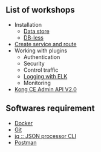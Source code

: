## List of workshops

- Installation
  * [Data store](https://github.com/up1/course-imc-devops-5-days/blob/main/api-gateway-with-kong/workshop/01-install.md)
  * [DB-less](https://github.com/up1/course-imc-devops-5-days/blob/main/api-gateway-with-kong/workshop/workshop-kong-with-dbless.md)
- [Create service and route](https://github.com/up1/course-imc-devops-5-days/blob/main/api-gateway-with-kong/workshop/02-create-service-and-route.md)
- Working with plugins
  - Authentication
  - Security
  - Control traffic
  - [Logging with ELK](https://github.com/up1/course-imc-devops-5-days/blob/main/api-gateway-with-kong/workshop/07-logging.md)
  - Monitoring
- [Kong CE Admin API V2.0](https://explore.postman.com/api/3158/kong-ce-admin-api-v20)

## Softwares requirement

- [Docker](https://www.docker.com/)
- [Git](https://git-scm.com/)
- [jq :: JSON processor CLI](https://stedolan.github.io/jq/)
- [Postman](https://www.postman.com/downloads/)
